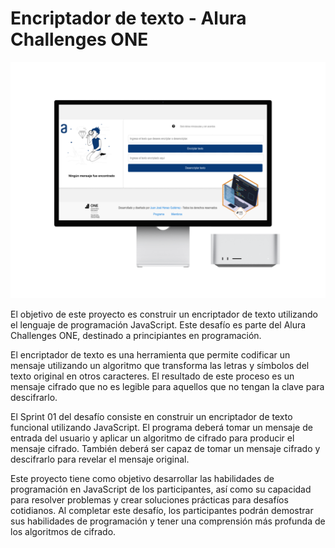 # Encriptador de texto - Alura Challenges ONE

![Portada](https://raw.githubusercontent.com/DRACKSBOYVEVO/Challenge_Encrypter_App/master/Assets/Images/portada.png)

El objetivo de este proyecto es construir un encriptador de texto utilizando el lenguaje de programación JavaScript. Este desafío es parte del Alura Challenges ONE, destinado a principiantes en programación.

El encriptador de texto es una herramienta que permite codificar un mensaje utilizando un algoritmo que transforma las letras y símbolos del texto original en otros caracteres. El resultado de este proceso es un mensaje cifrado que no es legible para aquellos que no tengan la clave para descifrarlo.

El Sprint 01 del desafío consiste en construir un encriptador de texto funcional utilizando JavaScript. El programa deberá tomar un mensaje de entrada del usuario y aplicar un algoritmo de cifrado para producir el mensaje cifrado. También deberá ser capaz de tomar un mensaje cifrado y descifrarlo para revelar el mensaje original.

Este proyecto tiene como objetivo desarrollar las habilidades de programación en JavaScript de los participantes, así como su capacidad para resolver problemas y crear soluciones prácticas para desafíos cotidianos. Al completar este desafío, los participantes podrán demostrar sus habilidades de programación y tener una comprensión más profunda de los algoritmos de cifrado.
